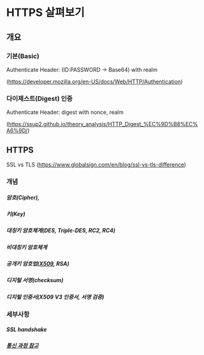 # HTTPS 살펴보기

## 개요

### 기본(Basic)
Authenticate Header: (ID:PASSWORD -> Base64) with realm

(https://developer.mozilla.org/en-US/docs/Web/HTTP/Authentication)
### 다이제스트(Digest) 인증
Authenticate Header: digest with nonce, realm

(https://ssup2.github.io/theory_analysis/HTTP_Digest_%EC%9D%B8%EC%A6%9D/)

## HTTPS
SSL vs TLS (https://www.globalsign.com/en/blog/ssl-vs-tls-difference)

### 개념

##### 암호(Cipher),
##### 키(Key)
##### 대칭키 암호체계(DES, Triple-DES, RC2, RC4)
##### 비대칭키 암호체계
##### 공개키 암호법([X509](https://www.ssl.com/faqs/what-is-an-x-509-certificate/), RSA) 
##### 디지털 서명(checksum)
##### 디지털 인증서(X509 V3 인증서, 서명 검증)

### 세부사항

##### SSL handshake
##### [통신 과정 참고](https://www.ssl.com/article/ssl-tls-handshake-overview/)
